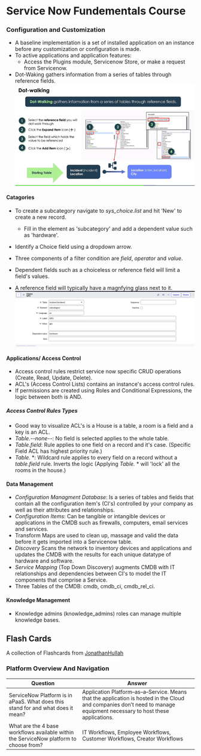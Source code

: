 # Service Now Fundementals Course


### Configuration and Customization
- A baseline implementation is a set of installed application on an instance before any customization or configuration is made.
- To active applications and application features:
    - Access the Plugins module, Servicenow Store, or make a request from Servicenow.
- Dot-Waking gathers information from a series of tables through reference fields.
![DotWalk](assets/CSA_Questions/assetCSA1.png)
#### Catagories
- To create a subcategory navigate to *sys_choice.list* and hit 'New' to create a new record.  
  - Fill in the element as 'subcategory' and add a dependent value such as 'hardware'.

- Identify a Choice field using a dropdown arrow. 
- Three components of a filter condition are *field*, *operator* and *value*.
- Dependent fields such as a choiceless or reference field will limit a field's values.
- A reference field will typically have a magnfying glass next to it.
![Subcategory](assets/CSA_Questions/assetCSA2.png)

#### Applications/ Access Control
- Access control rules restrict service now specific CRUD operations (Create, Read, Update, Delete).
- ACL's (Access Control Lists) contains an instance's access control rules. 
- If permissions are created using Roles and Conditional Expressions, the logic between both is AND.
##### Access Control Rules Types
- Good way to visualize ACL's is a House is a table, a room is a field and a key is an ACL.
- *Table.--none--*: No field is selected applies to the whole table.
- *Table.field*: Rule applies to one field on a record and it's case. (Specific Field ACL has highest priority rule.)
- *Table.* *: Wildcard rule applies to every field on a record without a *table.field* rule. Inverts the logic (Applying *Table.* * will 'lock' all the rooms in the house.)
#### Data Management
- *Configuration Managment Database*: Is a series of tables and fields that contain all the configuration item's (CI's) controlled by your company as well as their attributes and relationships.
- *Configuration Items*: Can be tangible or intangible devices or applications in the CMDB such as firewalls, computers, email services and services.
- Transform Maps are used to clean up, massage and valid the data before it gets imported into a Servicenow table.
- *Discovery* Scans the network to inventory devices and applications and updates the CMDB with the results for each unique datatype of hardware and software.
- *Service Mapping* (Top Down Discovery) augments CMDB with IT relationships and dependencies between CI's to model the IT components that comprise a Service.
- Three Tables of the CMDB: cmdb, cmdb_ci, cmdb_rel_ci.

#### Knowledge Management 
- Knowledge admins (knowledge_admins) roles can manage multiple knowledge bases.


## Flash Cards
A collection of Flashcards from [JonathanHullah](https://www.servicenow.com/community/training-and-certifications/just-passed-my-csa-certification-exam-sharing-my-own-study/m-p/2824487)
### Platform Overview And Navigation
| Question| Answer |
| --------------------------------------------------------------------------------- | ------- |
| ServiceNow Platform is in aPaaS. What does this stand for and what does it mean?  | Application Platform–as–a–Service. Means that the application is hosted in the Cloud and companies don’t need to manage equipment necessary to host these applications.|
| What are the 4 base workflows available within the ServiceNow platform to choose from? | IT Workflows, Employee Workflows, Customer Workflows, Creator Workflows |
